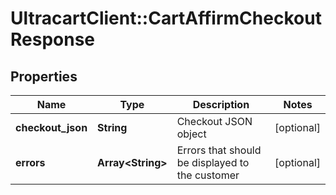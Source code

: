 # UltracartClient::CartAffirmCheckoutResponse

## Properties
Name | Type | Description | Notes
------------ | ------------- | ------------- | -------------
**checkout_json** | **String** | Checkout JSON object | [optional] 
**errors** | **Array&lt;String&gt;** | Errors that should be displayed to the customer | [optional] 


